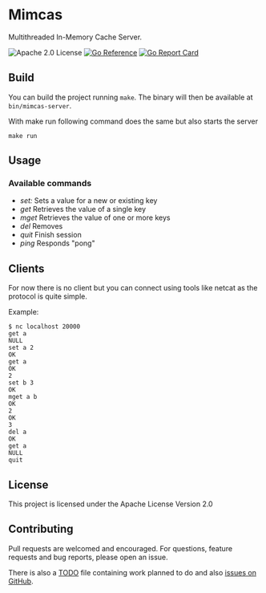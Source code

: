 # Mimcas
Multithreaded In-Memory Cache Server.

![Apache 2.0 License](https://img.shields.io/hexpm/l/plug.svg)
[![Go Reference](https://pkg.go.dev/badge/github.com/caldito/mimcas.svg)](https://pkg.go.dev/github.com/caldito/mimcas)
[![Go Report Card](https://goreportcard.com/badge/github.com/caldito/mimcas)](https://goreportcard.com/report/github.com/caldito/mimcas)

## Build
You can build the project running `make`. The binary will then be available at `bin/mimcas-server`.

With make run following command does the same but also starts the server
```
make run
```

## Usage
### Available commands
- *set:* Sets a value for a new or existing key
- *get* Retrieves the value of a single key
- *mget* Retrieves the value of one or more keys
- *del* Removes 
- *quit* Finish session
- *ping* Responds "pong"


## Clients
For now there is no client but you can connect using tools like netcat as the protocol is quite simple.

Example:
```
$ nc localhost 20000
get a
NULL
set a 2
OK
get a 
OK
2
set b 3
OK
mget a b
OK
2
OK
3
del a
OK
get a
NULL
quit
```

## License
This project is licensed under the Apache License Version 2.0

## Contributing
Pull requests are welcomed and encouraged. For questions, feature requests and bug reports, please open an issue.

There is also a [TODO](https://github.com/caldito/mimcas/blob/main/TODO) file containing work planned to do and also [issues on GitHub](https://github.com/caldito/mimcas/issues).